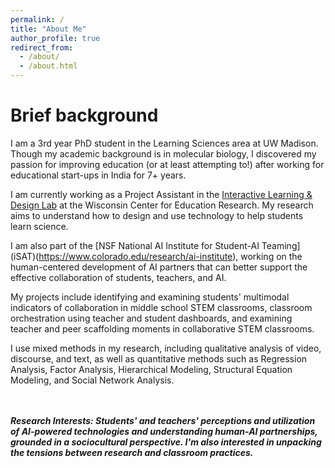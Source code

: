 ```yaml
---
permalink: /
title: "About Me"
author_profile: true
redirect_from: 
  - /about/
  - /about.html
---
```


Brief background
======
I am a 3rd year PhD student in the Learning Sciences area at UW Madison. Though my academic background is in molecular biology, I discovered my passion for improving education (or at least attempting to!) after working for educational start-ups in India for 7+ years. 

I am currently working as a Project Assistant in the [Interactive Learning & Design Lab](https://ildl.wceruw.org) at the Wisconsin Center for Education Research. My research aims to understand how to design and use technology to help students learn science.

I am also part of the [NSF National AI Institute for Student-AI Teaming] (iSAT)(https://www.colorado.edu/research/ai-institute), working on the human-centered development of AI partners that can better support the effective collaboration of students, teachers, and AI.

My projects include identifying and examining students' multimodal indicators of collaboration in middle school STEM classrooms, classroom orchestration using teacher and student dashboards, and examining teacher and peer scaffolding moments in collaborative STEM classrooms.

I use mixed methods in my research, including qualitative analysis of video, discourse, and text, as well as quantitative methods such as Regression Analysis, Factor Analysis, Hierarchical Modeling, Structural Equation Modeling, and Social Network Analysis.


<br>
<br>
<i><b>Research Interests: Students' and teachers' perceptions and utilization of AI-powered technologies and understanding human-AI partnerships, grounded in a sociocultural perspective. I'm also interested in unpacking the tensions between research and classroom practices.<i>

